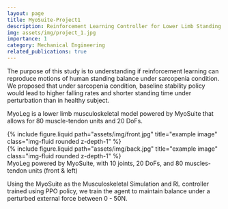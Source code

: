 ```yaml
---
layout: page
title: MyoSuite-Project1
description: Reinforcement Learning Controller for Lower Limb Standing Balance
img: assets/img/project_1.jpg
importance: 1
category: Mechanical Engineering
related_publications: true
---
```



The purpose of this study is to understanding if reinforcement learning can reproduce motions of human standing balance under sarcopenia condition. We proposed that under sarcopenia condition, baseline stability policy would lead to higher falling rates and shorter standing time under perturbation than in healthy subject.

MyoLeg is a lower limb musculoskeletal model powered by MyoSuite that allows for 80 muscle-tendon units and 20 DoFs.

<div class="row justify-content-center">
    <div class="col-sm-3 mt-3 mt-md-0">
        {% include figure.liquid path="assets/img/front.jpg" title="example image" class="img-fluid rounded z-depth-1" %}
    </div>
    <div class="col-sm-3 mt-3 mt-md-0">
        {% include figure.liquid path="assets/img/back.jpg" title="example image" class="img-fluid rounded z-depth-1" %}
    </div>
</div>
<div class="caption">
    MyoLeg powered by MyoSuite, with 10 joints, 20 DoFs, and 80 muscles-tendon units (front & left)
</div>


Using the MyoSuite as the Musculoskeletal Simulation and RL controller trained using PPO policy, we train the agent to maintain balance under a perturbed external force between 0 - 50N.
